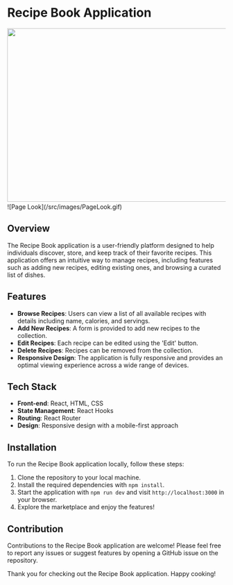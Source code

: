# Recipe Book Application

<img src="../Recipe-Book/src/images/PageLook.gif" width="600" height="400" />
![Page Look](/src/images/PageLook.gif)

## Overview

The Recipe Book application is a user-friendly platform designed to help individuals discover, store, and keep track of their favorite recipes. This application offers an intuitive way to manage recipes, including features such as adding new recipes, editing existing ones, and browsing a curated list of dishes.

## Features

- **Browse Recipes**: Users can view a list of all available recipes with details including name, calories, and servings.
- **Add New Recipes**: A form is provided to add new recipes to the collection.
- **Edit Recipes**: Each recipe can be edited using the 'Edit' button.
- **Delete Recipes**: Recipes can be removed from the collection.
- **Responsive Design**: The application is fully responsive and provides an optimal viewing experience across a wide range of devices.

## Tech Stack

- **Front-end**: React, HTML, CSS
- **State Management**: React Hooks
- **Routing**: React Router
- **Design**: Responsive design with a mobile-first approach

## Installation

To run the Recipe Book application locally, follow these steps:

1. Clone the repository to your local machine.
2. Install the required dependencies with `npm install`.
3. Start the application with `npm run dev` and visit `http://localhost:3000` in your browser.
4. Explore the marketplace and enjoy the features!

## Contribution

Contributions to the Recipe Book application are welcome! Please feel free to report any issues or suggest features by opening a GitHub issue on the repository.

Thank you for checking out the Recipe Book application. Happy cooking!
